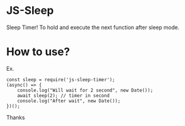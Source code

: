 # JS-Sleep
Sleep Timer! To hold and execute the next function after sleep mode.

# How to use?
Ex.

``` 
const sleep = require('js-sleep-timer');
(async() => {
    console.log("Will wait for 2 second", new Date());
    await sleep(2); // timer in second
    console.log("After wait", new Date());
})();

```

Thanks
